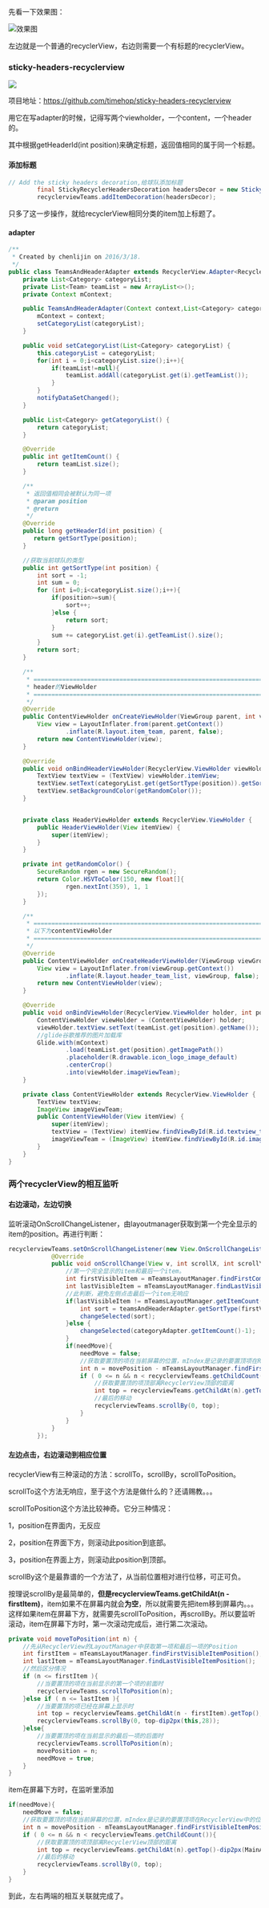 
先看一下效果图：

![效果图](http://upload-images.jianshu.io/upload_images/759172-70151f483c6445e1.gif?imageMogr2/auto-orient/strip)

左边就是一个普通的recyclerView，右边则需要一个有标题的recyclerView。

### sticky-headers-recyclerview

![](https://camo.githubusercontent.com/2712b977a781964db02085035e43281773ab4ffa/687474703a2f2f692e696d6775722e636f6d2f49307a746f50772e676966)

项目地址：https://github.com/timehop/sticky-headers-recyclerview

用它在写adapter的时候，记得写两个viewholder，一个content，一个header的。

其中根据getHeaderId(int position)来确定标题，返回值相同的属于同一个标题。

#### 添加标题

```java
// Add the sticky headers decoration,给球队添加标题
        final StickyRecyclerHeadersDecoration headersDecor = new StickyRecyclerHeadersDecoration(teamsAndHeaderAdapter);
        recyclerviewTeams.addItemDecoration(headersDecor);
```

只多了这一步操作，就给recyclerView相同分类的item加上标题了。

####  adapter

```java
/**
 * Created by chenlijin on 2016/3/18.
 */
public class TeamsAndHeaderAdapter extends RecyclerView.Adapter<RecyclerView.ViewHolder> implements StickyRecyclerHeadersAdapter<RecyclerView.ViewHolder> {
    private List<Category> categoryList;
    private List<Team> teamList = new ArrayList<>();
    private Context mContext;

    public TeamsAndHeaderAdapter(Context context,List<Category> categoryList) {
        mContext = context;
        setCategoryList(categoryList);
    }

    public void setCategoryList(List<Category> categoryList) {
        this.categoryList = categoryList;
        for(int i = 0;i<categoryList.size();i++){
            if(teamList!=null){
                teamList.addAll(categoryList.get(i).getTeamList());
            }
        }
        notifyDataSetChanged();
    }

    public List<Category> getCategoryList() {
        return categoryList;
    }

    @Override
    public int getItemCount() {
        return teamList.size();
    }

    /**
     * 返回值相同会被默认为同一项
     * @param position
     * @return
     */
    @Override
    public long getHeaderId(int position) {
       return getSortType(position);
    }

    //获取当前球队的类型
    public int getSortType(int position) {
        int sort = -1;
        int sum = 0;
        for (int i=0;i<categoryList.size();i++){
            if(position>=sum){
                sort++;
            }else {
                return sort;
            }
            sum += categoryList.get(i).getTeamList().size();
        }
        return sort;
    }

    /**
     * =========================================================================
     * header的ViewHolder
     * ========================================================================
     */
    @Override
    public ContentViewHolder onCreateViewHolder(ViewGroup parent, int viewType) {
        View view = LayoutInflater.from(parent.getContext())
                .inflate(R.layout.item_team, parent, false);
        return new ContentViewHolder(view);
    }

    @Override
    public void onBindHeaderViewHolder(RecyclerView.ViewHolder viewHolder, int position) {
        TextView textView = (TextView) viewHolder.itemView;
        textView.setText(categoryList.get(getSortType(position)).getSortName());
        textView.setBackgroundColor(getRandomColor());
    }


    private class HeaderViewHolder extends RecyclerView.ViewHolder {
        public HeaderViewHolder(View itemView) {
            super(itemView);
        }
    }

    private int getRandomColor() {
        SecureRandom rgen = new SecureRandom();
        return Color.HSVToColor(150, new float[]{
                rgen.nextInt(359), 1, 1
        });
    }

    /**
     * =========================================================================
     * 以下为contentViewHolder
     * =========================================================================
     */
    @Override
    public ContentViewHolder onCreateHeaderViewHolder(ViewGroup viewGroup) {
        View view = LayoutInflater.from(viewGroup.getContext())
                .inflate(R.layout.header_team_list, viewGroup, false);
        return new ContentViewHolder(view);
    }

    @Override
    public void onBindViewHolder(RecyclerView.ViewHolder holder, int position) {
        ContentViewHolder viewHolder = (ContentViewHolder) holder;
        viewHolder.textView.setText(teamList.get(position).getName());
      	//glide谷歌推荐的图片加载库
        Glide.with(mContext)
                .load(teamList.get(position).getImagePath())
                .placeholder(R.drawable.icon_logo_image_default)
                .centerCrop()
                .into(viewHolder.imageViewTeam);
    }

    private class ContentViewHolder extends RecyclerView.ViewHolder {
        TextView textView;
        ImageView imageViewTeam;
        public ContentViewHolder(View itemView) {
            super(itemView);
            textView = (TextView) itemView.findViewById(R.id.textview_teamname);
            imageViewTeam = (ImageView) itemView.findViewById(R.id.imageview_team);
        }
    }
}
```

###  两个recyclerView的相互监听

####  右边滚动，左边切换

监听滚动OnScrollChangeListener，由layoutmanager获取到第一个完全显示的item的position。再进行判断：

```java
recyclerviewTeams.setOnScrollChangeListener(new View.OnScrollChangeListener() {
            @Override
            public void onScrollChange(View v, int scrollX, int scrollY, int oldScrollX, int oldScrollY) {
                //第一个完全显示的item和最后一个item。
                int firstVisibleItem = mTeamsLayoutManager.findFirstCompletelyVisibleItemPosition();
                int lastVisibleItem = mTeamsLayoutManager.findLastVisibleItemPosition();
                //此判断，避免左侧点击最后一个item无响应
                if(lastVisibleItem != mTeamsLayoutManager.getItemCount()-1){
                    int sort = teamsAndHeaderAdapter.getSortType(firstVisibleItem);
                    changeSelected(sort);
                }else {
                    changeSelected(categoryAdapter.getItemCount()-1);
                }
                if(needMove){
                    needMove = false;
                    //获取要置顶的项在当前屏幕的位置，mIndex是记录的要置顶项在RecyclerView中的位置
                    int n = movePosition - mTeamsLayoutManager.findFirstVisibleItemPosition();
                    if ( 0 <= n && n < recyclerviewTeams.getChildCount()){
                        //获取要置顶的项顶部离RecyclerView顶部的距离
                        int top = recyclerviewTeams.getChildAt(n).getTop()-dip2px(MainActivity.this,28);
                        //最后的移动
                        recyclerviewTeams.scrollBy(0, top);
                    }
                }
            }
        });
```

#### 左边点击，右边滚动到相应位置

recyclerView有三种滚动的方法：scrollTo，scrollBy，scrollToPosition。

scrollTo这个方法无响应，至于这个方法是做什么的？还请赐教。。。

scrollToPosition这个方法比较神奇。它分三种情况：

1，position在界面内，无反应

2，position在界面下方，则滚动此position到底部。

3，position在界面上方，则滚动此position到顶部。

scrollBy这个是最靠谱的一个方法了，从当前位置相对进行位移，可正可负。

按理说scrollBy是最简单的，**但是recyclerviewTeams.getChildAt(n - firstItem)**，item如果不在屏幕内就会**为空**，所以就需要先把item移到屏幕内。。。这样如果item在屏幕下方，就需要先scrollToPosition，再scrollBy。所以要监听滚动，item在屏幕下方时，第一次滚动完成后，进行第二次滚动。
```java
private void moveToPosition(int n) {
    //先从RecyclerView的LayoutManager中获取第一项和最后一项的Position
    int firstItem = mTeamsLayoutManager.findFirstVisibleItemPosition();
    int lastItem = mTeamsLayoutManager.findLastVisibleItemPosition();
    //然后区分情况
    if (n <= firstItem ){
        //当要置顶的项在当前显示的第一个项的前面时
        recyclerviewTeams.scrollToPosition(n);
    }else if ( n <= lastItem ){
        //当要置顶的项已经在屏幕上显示时
        int top = recyclerviewTeams.getChildAt(n - firstItem).getTop();
        recyclerviewTeams.scrollBy(0, top-dip2px(this,28));
    }else{
        //当要置顶的项在当前显示的最后一项的后面时
        recyclerviewTeams.scrollToPosition(n);
        movePosition = n;
        needMove = true;
    }
}
```

item在屏幕下方时，在监听里添加

```java
if(needMove){
    needMove = false;
    //获取要置顶的项在当前屏幕的位置，mIndex是记录的要置顶项在RecyclerView中的位置
    int n = movePosition - mTeamsLayoutManager.findFirstVisibleItemPosition();
    if ( 0 <= n && n < recyclerviewTeams.getChildCount()){
        //获取要置顶的项顶部离RecyclerView顶部的距离
        int top = recyclerviewTeams.getChildAt(n).getTop()-dip2px(MainActivity.this,28);
        //最后的移动
        recyclerviewTeams.scrollBy(0, top);
    }
}
```

到此，左右两端的相互关联就完成了。